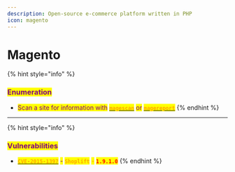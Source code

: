 ```yaml
---
description: Open-source e-commerce platform written in PHP
icon: magento
---
```


# Magento

{% hint style="info" %}
### <mark style="color:purple;">Enumeration</mark>

* <mark style="color:purple;">Scan a site for information with</mark> [<mark style="color:orange;">**`magescan`**</mark>](https://github.com/steverobbins/magescan) <mark style="color:purple;">or</mark> [<mark style="color:orange;">**`magereport`**</mark>](https://www.magereport.com/)&#x20;
{% endhint %}

***

{% hint style="info" %}
### <mark style="color:purple;">Vulnerabilities</mark>

* [<mark style="color:orange;">**`CVE-2015-1397`**</mark>](https://nvd.nist.gov/vuln/detail/CVE-2015-1397) <mark style="color:purple;">-</mark> <mark style="color:orange;">**`Shoplift`**</mark> <mark style="color:orange;"></mark><mark style="color:orange;">-</mark> <mark style="color:red;">**`1.9.1.0`**</mark>&#x20;
{% endhint %}


